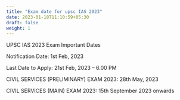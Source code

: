 ```yaml
---
title: "Exam date for upsc IAS 2023"
date: 2023-01-18T11:10:59+05:30
draft: false
weight: 1
---
```





UPSC IAS 2023 Exam Important Dates


Notification Date: 1st Feb, 2023

Last Date to Apply: 21st Feb, 2023 – 6.00 PM

CIVIL SERVICES (PRELIMINARY) EXAM 2023: 28th May, 2023

CIVIL SERVICES (MAIN) EXAM 2023: 15th September 2023 onwards
